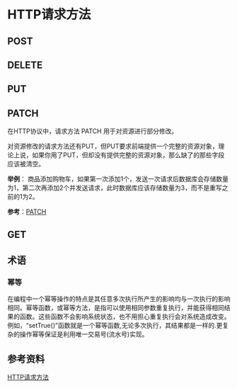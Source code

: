 # HTTP请求方法

## POST


## DELETE


## PUT


## PATCH

在HTTP协议中，请求方法 PATCH 用于对资源进行部分修改。

对资源修改的请求方法还有PUT，但PUT要求前端提供一个完整的资源对象，理论上说，如果你用了PUT，但却没有提供完整的资源对象，那么缺了的那些字段应该被清空。

**举例**： 商品添加购物车，如果第一次添加1个，发送一次请求后数据库会存储数量为1，第二次再添加2个并发送请求，此时数据库应该存储数量为3，而不是重写之前的1为2。

**参考**：[PATCH](https://developer.mozilla.org/en-US/docs/Web/HTTP/Methods/PATCH)

## GET

## 术语

### 幂等

在编程中一个幂等操作的特点是其任意多次执行所产生的影响均与一次执行的影响相同。幂等函数，或幂等方法，是指可以使用相同参数重复执行，并能获得相同结果的函数。这些函数不会影响系统状态，也不用担心重复执行会对系统造成改变。例如，“setTrue()”函数就是一个幂等函数,无论多次执行，其结果都是一样的.更复杂的操作幂等保证是利用唯一交易号(流水号)实现。


## 参考资料

[HTTP请求方法](https://developer.mozilla.org/zh-CN/docs/Web/HTTP/Methods)

